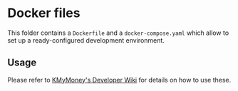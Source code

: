 # Docker files

This folder contains a `Dockerfile` and a `docker-compose.yaml` which allow to set up a ready-configured development environment.

## Usage

Please refer to [KMyMoney's Developer Wiki](https://invent.kde.org/office/kmymoney/-/wikis/Build-environment#docker) for details on how to use these.
